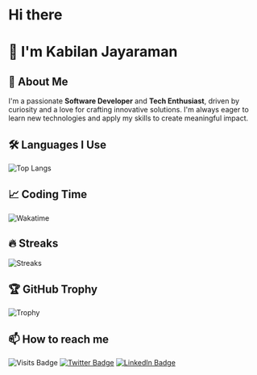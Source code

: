 # Hi there 
# 👋 I'm Kabilan Jayaraman

## 🚀 About Me

I'm a passionate **Software Developer** and **Tech Enthusiast**, driven by curiosity and a love for crafting innovative solutions. I'm always eager to learn new technologies and apply my skills to create meaningful impact.

## 🛠️ Languages I Use

![Top Langs](https://github-readme-stats.vercel.app/api/top-langs/?username=kabil-jayaram&layout=compact&theme=radical)

## 📈 Coding Time

![Wakatime](https://github-readme-stats.vercel.app/api/wakatime?username=kabil_jayaram&layout=compact&theme=blue-green)

## 🔥 Streaks

![Streaks](https://github-readme-streak-stats.herokuapp.com?user=kabil-jayaram&theme=blueberry&date_format=M%20j%5B%2C%20Y%5D)

## 🏆 GitHub Trophy

![Trophy](https://github-profile-trophy.vercel.app/?username=kabil-jayaram&theme=discord)

## 📫 How to reach me

![Visits Badge](https://badges.pufler.dev/visits/kabil-jayaram/kabil-jayaram)
[![Twitter Badge](https://img.shields.io/badge/Twitter-Profile-informational?style=flat&logo=twitter&logoColor=white&color=1CA2F1)](https://twitter.com/KabilJayaram)
[![LinkedIn Badge](https://img.shields.io/badge/LinkedIn-Profile-informational?style=flat&logo=linkedin&logoColor=white&color=0D76A8)](https://www.linkedin.com/in/kabil-jayaram)

